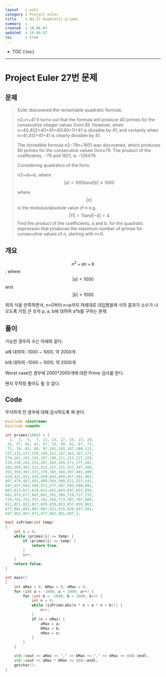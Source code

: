 ```yaml
---
layout   : wiki
category : Project euler
title    : No.27 Quadratic primes
summary  : 
created  : 18.06.07
updated  : 18.06.07
toc      : true
---
```


* TOC
 {:toc}

* * *

# Project Euler 27번 문제

## 문제

> Euler discovered the remarkable quadratic formula:
>
> n2+n+41
> It turns out that the formula will produce 40 primes for the consecutive integer values 0≤n≤39. However, when n=40,402+40+41=40(40+1)+41 is divisible by 41, and certainly when n=41,412+41+41 is clearly divisible by 41.
>
> The incredible formula n2−79n+1601 was discovered, which produces 80 primes for the consecutive values 0≤n≤79. The product of the coefficients, −79 and 1601, is −126479.
>
> Considering quadratics of the form:
>
> n2+an+b, where $$ \lvert a \rvert <1000 and \lvert b \rvert ≤1000 $$
>
> where $$ \lvert n \rvert  $$ is the modulus/absolute value of n
> e.g. $$ \lvert 11 \rvert =11 and \lvert −4 \rvert =4 $$
> Find the product of the coefficients, a and b, for the quadratic expression that produces the maximum number of primes for consecutive values of n, starting with n=0.

## 개요

$$ n^2 + an + b $$, where $$ \lvert a \rvert < 1000 $$ and $$ \lvert b \rvert < 1000 $$

위의 식을 만족하면서, n=0부터 n=p까지 차례대로 대입했을때 식의 결과가 소수가 나오도록 가장 큰 숫자 p, a, b에 대하여 a*b를 구하는 문제.

## 풀이

가능한 경우의 수는 아래와 같다.

a에 대하여 -1000 ~ 1000, 약 2000개

b에 대하여 -1000 ~ 1000, 약 2000개

Worst case인 경우에 2000*2000개에 대한 Prime 검사를 한다.

왠지 무작정 풀어도 될 것 같다.

## Code

무식하게 전 경우에 대해 검사하도록 짜 본다.

```c++
#include <iostream>
#include <cmath>

int primes[1000] = {
  2,  3,  5,  7, 11, 13, 17, 19, 23, 29,
 31, 37, 41, 43, 47, 53, 59, 61, 67, 71,
 73, 79, 83, 89, 97,101,103,107,109,113,
127,131,137,139,149,151,157,163,167,173,
179,181,191,193,197,199,211,223,227,229,
233,239,241,251,257,263,269,271,277,281,
283,293,307,311,313,317,331,337,347,349,
353,359,367,373,379,383,389,397,401,409,
419,421,431,433,439,443,449,457,461,463,
467,479,487,491,499,503,509,521,523,541,
547,557,563,569,571,577,587,593,599,601,
607,613,617,619,631,641,643,647,653,659,
661,673,677,683,691,701,709,719,727,733,
739,743,751,757,761,769,773,787,797,809,
811,821,823,827,829,839,853,857,859,863,
877,881,883,887,907,911,919,929,937,941,
947,953,967,971,977,983,991,997,};

bool isPrime(int temp)
{
    int i = 0;
    while (primes[i] <= temp) {
        if (primes[i] == temp) {
            return true;
        }
        i++;
    }
    return false;
}

int main()
{
    int aMax = 0, bMax = 0, nMax = 0;
    for (int a = -1000; a < 1000; a++) {
        for (int b = -1000; b < 1000; b++) {
            int n = 0;
            while (isPrime(abs(n * n + a * n + b))) {
                n++;
            }
            if (n > nMax) {
                aMax = a;
                bMax = b;
                nMax = n;
            }
        }
    }

    std::cout << aMax << "," << bMax << "," << nMax << std::endl;
    std::cout << aMax * bMax << std::endl;
    getchar();
}
```